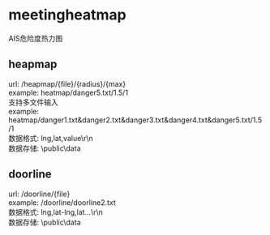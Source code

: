 # meetingheatmap
AIS危险度热力图

## heapmap  
url: /heapmap/{file}/{radius}/{max}  
example: heatmap/danger5.txt/1.5/1  
支持多文件输入  
example: heatmap/danger1.txt&danger2.txt&danger3.txt&danger4.txt&danger5.txt/1.5/1  
数据格式: lng,lat,value\r\n  
数据存储: \public\data  

## doorline  
url: /doorline/{file}  
example: /doorline/doorline2.txt  
数据格式: lng,lat-lng,lat...\r\n  
数据存储: \public\data  
